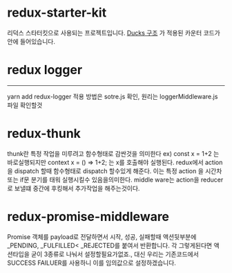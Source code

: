 # redux-starter-kit

리덕스 스타터킷으로 사용되는 프로젝트입니다.
[Ducks 구조](https://velopert.com/3358) 가 적용된 카운터 코드가 안에 들어있습니다.

# redux logger
---------------
yarn add redux-logger 
적용 방법은 sotre.js 확인, 원리는 loggerMiddleware.js 파일 확인할것

# redux-thunk
thunk란 특정 작업을 미루려고 함수형태로 감싼것을 의미한다
ex) const x = 1+2 는 바로실행되지만
context x = () => 1+2; 는 x를 호출해야 실행된다.
redux에서 action을 dispatch 할때 함수형태로 dispatch 할수있게 해준다.
이는 특정 action 을 시간차 또는 if문 분기를 태워 실행시킬수 있음을의미한다. middle ware는 action을 reducer로 보낼떄 중간에 후킹해서 추가작업을 해주는것이다.

# redux-promise-middleware

Promise 객체를 payload로 전달하면서 시작, 성공, 실패할때 액션뒷부분에 _PENDING, _FULFILLED< _REJECTED를 붙여서 반환합니다.
각 그렇게된다면 액션타입을 굳이 3종류로 나눠서 설정할필요가없죠.,
대신 우리는 기존코드에서 SUCCESS FAILUER를 사용하니 이를 임의값으로 설정하겠습니다.